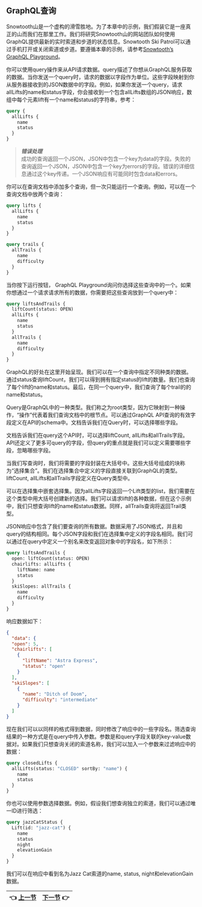 ## GraphQL查询

Snowtooth山是一个虚构的滑雪胜地。为了本章中的示例，我们假装它是一座真正的山而我们在那里工作。我们将研究Snowtooth山的网站团队如何使用GraphQL提供最新的实时索道和步道的状态信息。Snowtooth Ski Patrol可以通过手机打开或关闭索道或步道。要遵循本章的示例，请参考[Snowtooth’s GraphQL Playground](http://snowtooth.moonhighway.com/)。

你可以使用query操作来从API请求数据。query描述了你想从GraphQL服务获取的数据。当你发送一个query时，请求的数据以字段作为单位。这些字段映射到你从服务器接收到的JSON数据中的字段。例如，如果你发送一个query，请求allLifts的name和status字段，你会接收到一个包含allLifts数组的JSON响应，数组中每个元素lift有一个name和status的字符串，参考：

```graphql
query {
  allLifts {
    name
    status
  }
}
```

> **_错误处理_**  
> 成功的查询返回一个JSON，JSON中包含一个key为data的字段。失败的查询返回一个JSON，JSON中包含一个key为errors的字段。错误的详细信息通过这个key传递。一个JSON响应有可能同时包含data和errors。  

你可以在查询文档中添加多个查询，但一次只能运行一个查询。例如，可以在一个查询文档中放两个查询：

```graphql
query lifts {
  allLifts {
    name
    status
  }
}

query trails {
  allTrails {
    name
    difficulty
  }
}

```

当你按下运行按钮， GraphQL Playground询问你选择这些查询中的一个。如果你想通过一个请求请求所有的数据，你需要把这些查询放到一个query中：

```graphql
query liftsAndTrails {
  liftCount(status: OPEN)
  allLifts {
    name
    status
  }
  allTrails {
    name
    difficulty
  }
}
```

GraphQL的好处在这里开始呈现。我们可以在一个查询中指定不同种类的数据。通过status查询liftCount，我们可以得到拥有指定status的lift的数量。我们也查询了每个lift的name和status。最后，在同一个query中，我们查询了每个trail的的name和status。

Query是GraphQL中的一种类型。我们称之为root类型，因为它映射到一种操作，“操作”代表着我们查询文档中的根节点。可以通过GraphQL API查询的有效字段定义在API的schema中。文档告诉我们在Query时，可以选择哪些字段。

文档告诉我们在query这个API时，可以选择liftCount, allLifts和allTrails字段。API还定义了更多可query的字段，但query的重点就是我们可以定义需要哪些字段，忽略哪些字段。

当我们写查询时，我们将需要的字段封装在大括号中。这些大括号组成的块称为“选择集合”。我们在选择集合中定义的字段直接关联到GraphQL的类型。liftCount, allLifts和allTrails字段定义在Query类型中。

可以在选择集中嵌套选择集。因为allLifts字段返回一个Lift类型的list，我们需要在这个类型中用大括号创建新的选择。我们可以请求lift的各种数据，但在这个示例中，我们只想查询lift的name和status数据。同样，allTrails查询将返回Trail类型。

JSON响应中包含了我们要查询的所有数据。数据采用了JSON格式，并且和query的结构相同。每个JSON字段和我们在选择集中定义的字段名相同。我们可以通过在query中定义一个别名来改变返回对象中的字段名，如下所示：

```graphql
query liftsAndTrails {
  open: liftCount(status: OPEN)
  chairlifts: allLifts {
    liftName: name
    status
  }
  skiSlopes: allTrails {
    name
    difficulty
  }
}
```

响应数据如下：

```json
{
  "data": {
  "open": 5,
  "chairlifts": [
    {
      "liftName": "Astra Express",
      "status": "open"
    }
  ],
  "skiSlopes": [
    {
      "name": "Ditch of Doom",
      "difficulty": "intermediate"
    }
  ]
}
```

现在我们可以以同样的格式得到数据，同时修改了响应中的一些字段名。筛选查询结果的一种方式是在query中传入参数。参数是和query字段关联的key-value数据对。如果我们只想查询关闭的索道名称，我们可以加入一个参数来过滤响应中的数据：

```graphql
query closedLifts {
  allLifts(status: "CLOSED" sortBy: "name") {
    name
    status
  }
}
```

你也可以使用参数选择数据。例如，假设我们想查询独立的索道，我们可以通过唯一ID进行筛选：

```graphql
query jazzCatStatus {
  Lift(id: "jazz-cat") {
    name
    status
    night
    elevationGain
  }
}
```

我们可以在响应中看到名为Jazz Cat索道的name, status, night和elevationGain数据。

| :point_left: [上一节](/ch03_01.md) | [下一节](/ch03_03.md) :point_right: |
| - | - |
